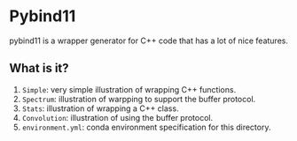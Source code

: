 # Pybind11

pybind11 is a wrapper generator for C++ code that has a lot of nice features.

## What is it?

1. `Simple`: very simple illustration of wrapping C++ functions.
1. `Spectrum`: illustration of warpping to support the buffer protocol.
1. `Stats`: illustration of wrapping a C++ class.
1. `Convolution`: illustration of using the buffer protocol.
1. `environment.yml`: conda environment specification for this directory.
